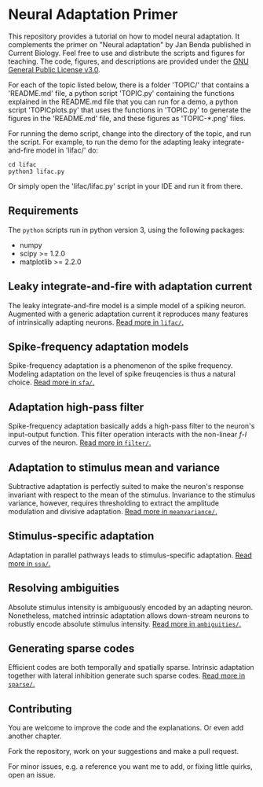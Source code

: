# Neural Adaptation Primer

This repository provides a tutorial on how to model neural
adaptation. It complements the primer on "Neural adaptation" by Jan
Benda published in Current Biology. Feel free to use and distribute
the scripts and figures for teaching. The code, figures, and
descriptions are provided under the [GNU General Public License
v3.0](LICENSE).

For each of the topic listed below, there is a folder 'TOPIC/' that
contains a 'README.md' file, a python script 'TOPIC.py' containing the
functions explained in the README.md file that you can run for a demo,
a python script 'TOPICplots.py' that uses the functions in 'TOPIC.py'
to generate the figures in the 'README.md' file, and these figures as
'TOPIC-*.png' files.

For running the demo script, change into the directory of the topic,
and run the script. For example, to run the demo for the adapting
leaky integrate-and-fire model in 'lifac/' do:
```
cd lifac
python3 lifac.py
```
Or simply open the 'lifac/lifac.py' script in your IDE and run it from
there.


## Requirements

The `python` scripts run in python version 3, using the following packages:

- numpy
- scipy >= 1.2.0
- matplotlib >= 2.2.0


## Leaky integrate-and-fire with adaptation current

The leaky integrate-and-fire model is a simple model of a spiking
neuron. Augmented with a generic adaptation current it reproduces many
features of intrinsically adapting neurons. [Read more in
`lifac/`.](lifac/README.md)


## Spike-frequency adaptation models

Spike-frequency adaptation is a phenomenon of the spike
frequency. Modeling adaptation on the level of spike freuqencies is
thus a natural choice. [Read more in `sfa/`.](sfa/README.md)


## Adaptation high-pass filter

Spike-frequency adaptation basically adds a high-pass filter to the
neuron's input-output function. This filter operation interacts with
the non-linear *f-I* curves of the neuron. [Read
more in `filter/`.](filter/README.md)


## Adaptation to stimulus mean and variance

Subtractive adaptation is perfectly suited to make the neuron's
response invariant with respect to the mean of the
stimulus. Invariance to the stimulus variance, however, requires
thresholding to extract the amplitude modulation and divisive
adaptation. [Read more in `meanvariance/`.](meanvariance/README.md)


## Stimulus-specific adaptation

Adaptation in parallel pathways leads to stimulus-specific
adaptation. [Read more in `ssa/`.](ssa/README.md)


## Resolving ambiguities

Absolute stimulus intensity is ambiguously encoded by an adapting
neuron. Nonetheless, matched intrinsic adaptation allows down-stream
neurons to robustly encode absolute stimulus intensity. [Read more in
`ambiguities/`.](ambiguities/README.md)


## Generating sparse codes

Efficient codes are both temporally and spatially sparse. Intrinsic
adaptation together with lateral inhibition generate such sparse
codes. [Read more in `sparse/`.](sparse/README.md)


## Contributing

You are welcome to improve the code and the explanations. Or even add
another chapter.

Fork the repository, work on your suggestions and make a pull request.

For minor issues, e.g. a reference you want me to add, or fixing
little quirks, open an issue.
